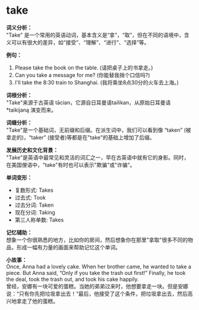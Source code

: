# take

**词义分析：**  
"Take" 是一个常用的英语动词，基本含义是“拿”，“取”，但在不同的语境中，含义可以有很大的差异，如“接受”、“理解”、“进行”、“选择”等。

  

**例句：**

  

1.  Please take the book on the table. (请把桌子上的书拿走。)
2.  Can you take a message for me? (你能替我捎个口信吗?)
3.  I'll take the 8:30 train to Shanghai. (我将乘坐8点30分的火车去上海。)

  

**词根分析：**  
"Take"来源于古英语 tācian，它源自日耳曼语tailikan，从原始日耳曼语 \*taikijaną 演变而来。

  

**词缀分析：**  
"Take"是一个基础词，无前缀和后缀。在派生词中，我们可以看到像 “taken” (被拿走的)，“taker” (接受者)等都是在"take"的基础上增加了后缀。

  

**发展历史和文化背景：**  
"Take"是英语中最常见和灵活的词汇之一，早在古英语中就有它的身影。同时，在美国俚语中，"take"有时也可以表示"欺骗"或"诈骗"。

  

**单词变形：**

  

*   复数形式: Takes
*   过去式: Took
*   过去分词: Taken
*   现在分词: Taking
*   第三人称单数: Takes

  

**记忆辅助：**  
想象一个你很熟悉的地方，比如你的房间，然后想象你在那里"拿取"很多不同的物品，形成一幅有力量的画面来帮助记忆这个单词。

  

**小故事：**  
Once, Anna had a lovely cake. When her brother came, he wanted to take a piece. But Anna said, “Only if you take the trash out first!” Finally, he took the deal, took the trash out, and took his cake happily.  
曾经，安娜有一块可爱的蛋糕。当她的弟弟过来时，他想要拿走一块。但是安娜说：“只有你先把垃圾拿出去！”最后，他接受了这个条件，把垃圾拿出去，然后高兴地拿走了他的蛋糕。
